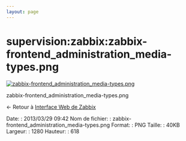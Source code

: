 ```yaml
---
layout: page
---
```


supervision:zabbix:zabbix-frontend\_administration\_media-types.png
===================================================================

[![zabbix-frontend\_administration\_media-types.png](../..//assets/media/supervision/zabbix/zabbix-frontend_administration_media-types.png@cache=&w=900&h=434 "zabbix-frontend_administration_media-types.png")](../..//assets/media/supervision/zabbix/zabbix-frontend_administration_media-types.png@cache= "Afficher le fichier original")

zabbix-frontend\_administration\_media-types.png

← Retour à [Interface Web de
Zabbix](../../../zabbix/zabbix-interface.html "zabbix:zabbix-interface")

Date:
:   2013/03/29 09:42
Nom de fichier:
:   zabbix-frontend\_administration\_media-types.png
Format:
:   PNG
Taille:
:   40KB
Largeur:
:   1280
Hauteur:
:   618

